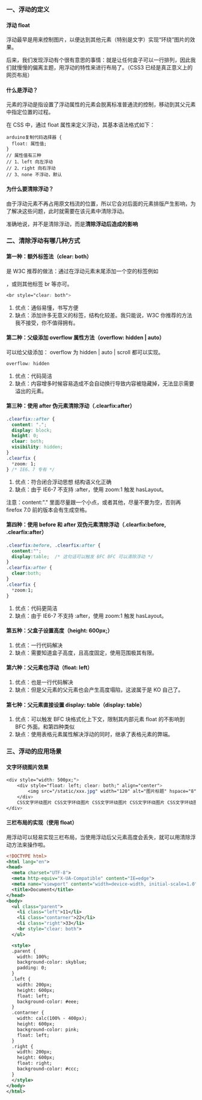 ### 一、浮动的定义

#### 浮动 float

浮动最早是用来控制图片，以便达到其他元素（特别是文字）实现“环绕”图片的效果。

后来，我们发现浮动有个很有意思的事情：就是让任何盒子可以一行排列，因此我们就慢慢的偏离主题，用浮动的特性来进行布局了。（CSS3 已经是真正意义上的网页布局）

#### 什么是浮动？

元素的浮动是指设置了浮动属性的元素会脱离标准普通流的控制，移动到其父元素中指定位置的过程。

在 CSS 中，通过 float 属性来定义浮动，其基本语法格式如下：

```arduino
arduino复制代码选择器 {
  float: 属性值;
}
// 属性值有三种
// 1、left 向左浮动
// 2、right 向右浮动
// 3、none 不浮动，默认
```

#### 为什么要清除浮动？

由于浮动元素不再占用原文档流的位置，所以它会对后面的元素排版产生影响，为了解决这些问题，此时就需要在该元素中清除浮动。

准确地说，并不是清除浮动，而是**清除浮动后造成的影响**

### 二、清除浮动有哪几种方式

#### 第一种：额外标签法（clear: both）

是 W3C 推荐的做法：通过在浮动元素末尾添加一个空的标签例如 

，或则其他标签 br 等亦可。



```css
<br style="clear: both">
```

1. 优点：通俗易懂，书写方便
2. 缺点：添加许多无意义的标签，结构化较差。我只能说，W3C 你推荐的方法我不接受，你不值得拥有。

#### 第二种：父级添加 overflow 属性方法（overflow: hidden | auto）

可以给父级添加： overflow 为 hidden | auto | scroll 都可以实现。

```css
overflow: hidden
```

1. 优点：代码简洁
2. 缺点：内容增多时候容易造成不会自动换行导致内容被隐藏掉，无法显示需要溢出的元素。

#### 第三种：使用 after 伪元素清除浮动（.clearfix:after）

```css
.clearfix::after {
  content: ".";
  display: block;
  height: 0;
  clear: both;
  visibility: hidden;
}       
.clearfix {
  *zoom: 1;
} /* IE6、7 专有 */
```

1. 优点：符合闭合浮动思想  结构语义化正确
2. 缺点：由于 IE6-7 不支持 :after，使用 zoom:1 触发 hasLayout。

注意：content:"."  里面尽量跟一个小点，或者其他，尽量不要为空，否则再 firefox 7.0 前的版本会有生成空格。

#### 第四种：使用 before 和 after 双伪元素清除浮动（.clearfix:before, .clearfix:after）

```css
.clearfix:before, .clearfix:after {     
  content:"";    
  display:table;  /* 这句话可以触发 BFC BFC 可以清除浮动 */    
}    
.clearfix:after {    
  clear:both;    
}    
.clearfix {    
  *zoom:1;    
}
```

1. 优点：代码更简洁
2. 缺点：由于 IE6-7 不支持 :after，使用 zoom:1 触发 hasLayout。

#### 第五种：父盒子设置高度（height: 600px;）

1. 优点：一行代码解决
2. 缺点：需要知道盒子高度，且高度固定，使用范围极其有限。

#### 第六种：父元素也浮动（float: left）

1. 优点：也是一行代码解决
2. 缺点：但是父元素的父元素也会产生高度塌陷，这波属于是 KO 自己了。

#### 第七种：父元素直接设置 display: table（display: table）

1. 优点：可以触发 BFC 块格式化上下文，限制其内部元素 float 的不影响到 BFC 外面。和第四种类似
2. 缺点：使用表格元素属性解决浮动的同时，继承了表格元素的弊端。

### 三、浮动的应用场景

#### 文字环绕图片效果

```css
<div style="width: 500px;">
    <div style="float: left; clear: both;" align="center">
        <img src="/static/xxx.jpg" width="120" alt="图片标题" hspace="8"><br /> 图片标题
    </div>
    CSS文字环绕图片 CSS文字环绕图片 CSS文字环绕图片 CSS文字环绕图片 CSS文字环绕图片 CSS文字环绕图片 CSS文字环绕图片 CSS文字环绕图片 CSS文字环绕图片 CSS文字环绕图片 CSS文字环绕图片 CSS文字环绕图片 CSS文字环绕图片 CSS文字环绕图片 CSS文字环绕图片 CSS文字环绕图片 CSS文字环绕图片 CSS文字环绕图片 CSS文字环绕图片 CSS文字环绕图片 
</div>
```

#### 三栏布局的实现（使用 float）

用浮动可以轻易实现三栏布局，当使用浮动后父元素高度会丢失，就可以用清除浮动方法来操作啦。

```xml
<!DOCTYPE html>
<html lang="en">
<head>
  <meta charset="UTF-8">
  <meta http-equiv="X-UA-Compatible" content="IE=edge">
  <meta name="viewport" content="width=device-width, initial-scale=1.0">
  <title>Document</title>
</head>
<body>
  <ul class="parent">
    <li class="left">11</li>
    <li class="contarner">22</li>
    <li class="right">33</li>
    <br style="clear: both">
  </ul>

  <style>
  .parent {
    width: 100%;
    background-color: skyblue;
    padding: 0;
  }
  .left {
    width: 200px;
    height: 600px;
    float: left;
    background-color: #eee;
  }
  .contarner {
    width: calc(100% - 400px);
    height: 600px;
    background-color: pink;
    float: left;
  }
  .right {
    width: 200px;
    height: 600px;
    float: right;
    background-color: #ccc;
  }
  </style>
</body>
</html>
```

